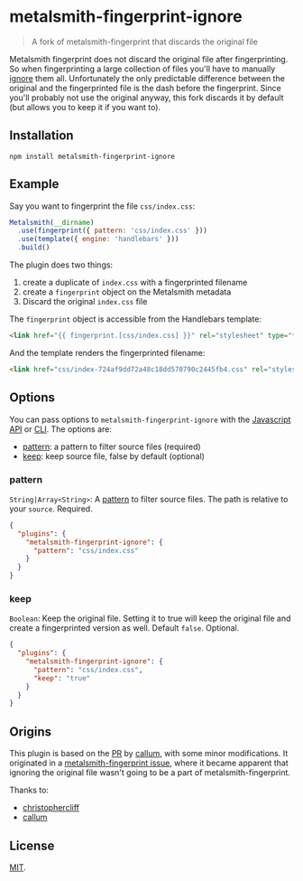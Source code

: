 # metalsmith-fingerprint-ignore

> A fork of metalsmith-fingerprint that discards the original file

Metalsmith fingerprint does not discard the original file after fingerprinting. So when fingerprinting a large collection of files you'll have to manually [ignore](https://github.com/segmentio/metalsmith-ignore) them all. Unfortunately the only predictable difference between the original and the fingerprinted file is the dash before the fingerprint. Since you'll probably not use the original anyway, this fork discards it by default (but allows you to keep it if you want to).

## Installation

```
npm install metalsmith-fingerprint-ignore
```

## Example

Say you want to fingerprint the file `css/index.css`:

```js
Metalsmith(__dirname)
  .use(fingerprint({ pattern: 'css/index.css' }))
  .use(template({ engine: 'handlebars' }))
  .build()
```

The plugin does two things:

1. create a duplicate of `index.css` with a fingerprinted filename
2. create a `fingerprint` object on the Metalsmith metadata
3. Discard the original `index.css` file

The `fingerprint` object is accessible from the Handlebars template:

```html
<link href="{{ fingerprint.[css/index.css] }}" rel="stylesheet" type="text/css" />
```

And the template renders the fingerprinted filename:

```html
<link href="css/index-724af9dd72a48c18dd570790c2445fb4.css" rel="stylesheet" type="text/css" />
```

## Options

You can pass options to `metalsmith-fingerprint-ignore` with the [Javascript API](https://github.com/segmentio/metalsmith#api) or [CLI](https://github.com/segmentio/metalsmith#cli). The options are:

* [pattern](#pattern): a pattern to filter source files (required)
* [keep](#keep): keep source file, false by default (optional)

### pattern

`String|Array<String>`: A [pattern](https://github.com/sindresorhus/multimatch) to filter source files. The path is relative to your `source`. Required.

```json
{
  "plugins": {
    "metalsmith-fingerprint-ignore": {
      "pattern": "css/index.css"
    }
  }
}
```

### keep

`Boolean`: Keep the original file. Setting it to true will keep the original file and create a fingerprinted version as well. Default `false`. Optional.

```json
{
  "plugins": {
    "metalsmith-fingerprint-ignore": {
      "pattern": "css/index.css",
      "keep": "true"
    }
  }
}
```

## Origins

This plugin is based on the [PR](https://github.com/christophercliff/metalsmith-fingerprint/pull/6) by [callum](https://github.com/callum), with some minor modifications. It originated in a [metalsmith-fingerprint issue](https://github.com/christophercliff/metalsmith-fingerprint/issues/5), where it became apparent that ignoring the original file wasn't going to be a part of metalsmith-fingerprint.

Thanks to:

* [christophercliff](https://github.com/christophercliff)
* [callum](https://github.com/callum)

## License

[MIT](https://github.com/superwolff/metalsmith-fingerprint-ignore/blob/master/LICENSE.md).
